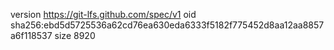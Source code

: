version https://git-lfs.github.com/spec/v1
oid sha256:ebd5d5725536a62cd76ea630eda6333f5182f775452d8aa12aa8857a6f118537
size 8920
